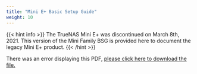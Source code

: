 ```yaml
---
title: "Mini E+ Basic Setup Guide"
weight: 10
---
```


{{< hint info >}}
The TrueNAS Mini E+ was discontinued on March 8th, 2021. This version of the Mini Family BSG is provided here to document the legacy Mini E+ product.
{{< /hint >}}

<object data="https://www.truenas.com/docs/files/MiniFamily3.1.pdf" type="application/pdf" width="95%" height="1000">
  There was an error displaying this PDF, <a href="https://www.truenas.com/docs/files/MiniFamily3.1.pdf">please click here to download the file.</a>
</object>
